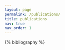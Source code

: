 ```yaml
---
layout: page
permalink: /publications/
title: publications
nav: true
nav_order: 1
---
```

<!-- _pages/publications.md -->
<div class="publications">

{% bibliography %}


</div>
